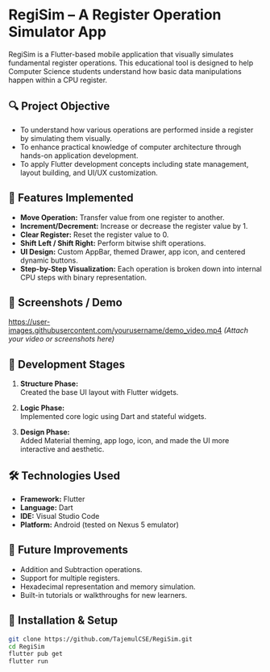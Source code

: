 # RegiSim – A Register Operation Simulator App

RegiSim is a Flutter-based mobile application that visually simulates fundamental register operations. This educational tool is designed to help Computer Science students understand how basic data manipulations happen within a CPU register.

## 🔍 Project Objective

- To understand how various operations are performed inside a register by simulating them visually.
- To enhance practical knowledge of computer architecture through hands-on application development.
- To apply Flutter development concepts including state management, layout building, and UI/UX customization.

## 🚀 Features Implemented

- **Move Operation:** Transfer value from one register to another.
- **Increment/Decrement:** Increase or decrease the register value by 1.
- **Clear Register:** Reset the register value to 0.
- **Shift Left / Shift Right:** Perform bitwise shift operations.
- **UI Design:** Custom AppBar, themed Drawer, app icon, and centered dynamic buttons.
- **Step-by-Step Visualization:** Each operation is broken down into internal CPU steps with binary representation.

## 📱 Screenshots / Demo

https://user-images.githubusercontent.com/yourusername/demo_video.mp4 *(Attach your video or screenshots here)*

## 🧱 Development Stages

1. **Structure Phase:**  
   Created the base UI layout with Flutter widgets.

2. **Logic Phase:**  
   Implemented core logic using Dart and stateful widgets.

3. **Design Phase:**  
   Added Material theming, app logo, icon, and made the UI more interactive and aesthetic.

## 🛠️ Technologies Used

- **Framework:** Flutter
- **Language:** Dart
- **IDE:** Visual Studio Code
- **Platform:** Android (tested on Nexus 5 emulator)

## 🔮 Future Improvements

- Addition and Subtraction operations.
- Support for multiple registers.
- Hexadecimal representation and memory simulation.
- Built-in tutorials or walkthroughs for new learners.

## 📂 Installation & Setup

```bash
git clone https://github.com/TajemulCSE/RegiSim.git
cd RegiSim
flutter pub get
flutter run
